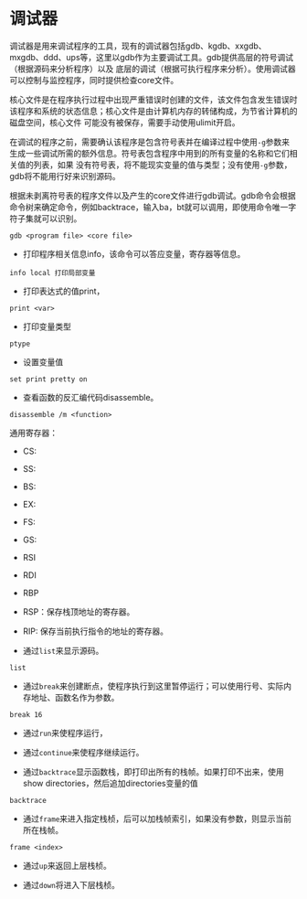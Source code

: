 # 调试器

调试器是用来调试程序的工具，现有的调试器包括gdb、kgdb、xxgdb、mxgdb、ddd、ups等，这里以gdb作为主要调试工具。gdb提供高层的符号调试（根据源码来分析程序）以及
底层的调试（根据可执行程序来分析）。使用调试器可以控制与监控程序，同时提供检查core文件。

核心文件是在程序执行过程中出现严重错误时创建的文件，该文件包含发生错误时该程序和系统的状态信息；核心文件是由计算机内存的转储构成，为节省计算机的磁盘空间，核心文件
可能没有被保存，需要手动使用ulimit开启。

在调试的程序之前，需要确认该程序是包含符号表并在编译过程中使用`-g`参数来生成一些调试所需的额外信息。符号表包含程序中用到的所有变量的名称和它们相关值的列表，如果
没有符号表，将不能现实变量的值与类型；没有使用`-g`参数，gdb将不能用行好来识别源码。


根据未剥离符号表的程序文件以及产生的core文件进行gdb调试。gdb命令会根据命令树来确定命令，例如backtrace，输入ba，bt就可以调用，即使用命令唯一字符子集就可以识别。

```shell
gdb <program file> <core file>
```




* 打印程序相关信息info，该命令可以答应变量，寄存器等信息。

```gdb
info local 打印局部变量

```

* 打印表达式的值print，

```gdb
print <var>
```

* 打印变量类型

```gdb
ptype 
```

* 设置变量值

```gdb
set print pretty on
```

* 查看函数的反汇编代码disassemble。

```gdb
disassemble /m <function>
```


通用寄存器：

* CS: 
* SS:
* BS:
* EX:
* FS:
* GS:

* RSI
* RDI
* RBP
* RSP：保存栈顶地址的寄存器。
* RIP: 保存当前执行指令的地址的寄存器。


* 通过`list`来显示源码。

```gdb
list
```

* 通过`break`来创建断点，使程序执行到这里暂停运行；可以使用行号、实际内存地址、函数名作为参数。

```gdb
break 16
```

* 通过`run`来使程序运行，

* 通过`continue`来使程序继续运行。

* 通过`backtrace`显示函数栈，即打印出所有的栈帧。如果打印不出来，使用show directories，然后追加directories变量的值

```gdb
backtrace
```


* 通过`frame`来进入指定栈桢，后可以加栈帧索引，如果没有参数，则显示当前所在栈帧。

```gdb
frame <index>
```

* 通过`up`来返回上层栈桢。

* 通过`down`将进入下层栈桢。

